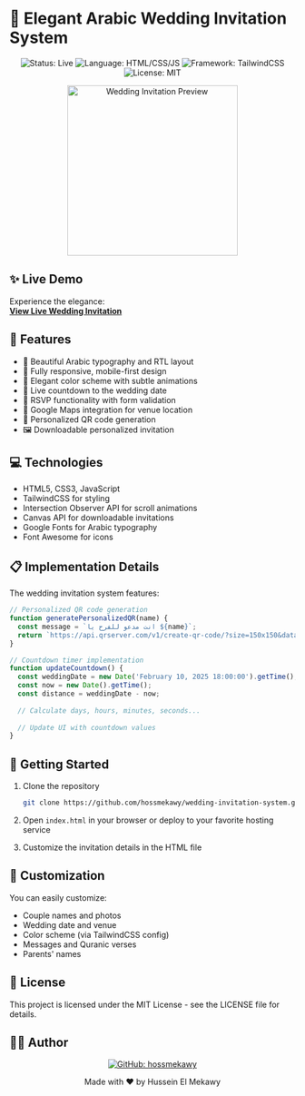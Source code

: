 # 💍 Elegant Arabic Wedding Invitation System

<div align="center">
  <img src="https://img.shields.io/badge/Status-Live-brightgreen?style=for-the-badge" alt="Status: Live">
  <img src="https://img.shields.io/badge/Language-HTML/CSS/JS-orange?style=for-the-badge" alt="Language: HTML/CSS/JS">
  <img src="https://img.shields.io/badge/Framework-TailwindCSS-38B2AC?style=for-the-badge&logo=tailwind-css" alt="Framework: TailwindCSS">
  <img src="https://img.shields.io/badge/License-MIT-blue?style=for-the-badge" alt="License: MIT">
</div>

<p align="center">
  <img src="[https://i.imgur.com/XYBkx8G.png](https://i.pinimg.com/736x/55/f2/9b/55f29b595dbc0274ed369abc2dbbb218.jpg)" alt="Wedding Invitation Preview" width="300">
</p>

## ✨ Live Demo

Experience the elegance:  
**[View Live Wedding Invitation](https://charming-gnome-026471.netlify.app/)**

## 🌟 Features

- 🌙 Beautiful Arabic typography and RTL layout
- 📱 Fully responsive, mobile-first design
- 🎨 Elegant color scheme with subtle animations
- 📅 Live countdown to the wedding date
- 📝 RSVP functionality with form validation
- 📍 Google Maps integration for venue location
- 📱 Personalized QR code generation
- 🖼️ Downloadable personalized invitation

## 💻 Technologies

- HTML5, CSS3, JavaScript
- TailwindCSS for styling
- Intersection Observer API for scroll animations
- Canvas API for downloadable invitations
- Google Fonts for Arabic typography
- Font Awesome for icons

## 📋 Implementation Details

The wedding invitation system features:

```javascript
// Personalized QR code generation
function generatePersonalizedQR(name) {
  const message = `انت مدعو للفرح يا ${name}`;
  return `https://api.qrserver.com/v1/create-qr-code/?size=150x150&data=${encodeURIComponent(message)}&bgcolor=F8F6F0&color=D8B4B4`;
}

// Countdown timer implementation
function updateCountdown() {
  const weddingDate = new Date('February 10, 2025 18:00:00').getTime();
  const now = new Date().getTime();
  const distance = weddingDate - now;
  
  // Calculate days, hours, minutes, seconds...
  
  // Update UI with countdown values
}
```

## 🚀 Getting Started

1. Clone the repository
   ```bash
   git clone https://github.com/hossmekawy/wedding-invitation-system.git
   ```

2. Open `index.html` in your browser or deploy to your favorite hosting service

3. Customize the invitation details in the HTML file

## 🎨 Customization

You can easily customize:
- Couple names and photos
- Wedding date and venue
- Color scheme (via TailwindCSS config)
- Messages and Quranic verses
- Parents' names

## 📄 License

This project is licensed under the MIT License - see the LICENSE file for details.

## 👨‍💻 Author

<div align="center">
  <a href="https://github.com/hossmekawy">
    <img src="https://img.shields.io/badge/GitHub-hossmekawy-181717?style=for-the-badge&logo=github" alt="GitHub: hossmekawy">
  </a>
</div>

<p align="center">
  Made with ❤️ by Hussein El Mekawy
</p>

